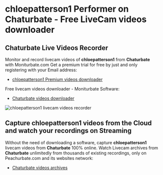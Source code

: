 # chloepatterson1 Performer on Chaturbate - Free LiveCam videos downloader

## Chaturbate Live Videos Recorder

Monitor and record livecam videos of **chloepatterson1** from **Chaturbate** with Moniturbate.com
Get a premium trial for free by just and only registering with your Email address:
* [chloepatterson1 Premium videos downloader](https://moniturbate.com/request-demo-licence-key.html)

Free livecam videos downloader - Moniturbate Software:
* [Chaturbate videos downloader](https://moniturbate.com/moniturbate-download-software.html)

![chloepatterson1 livecam videos recorder](https://peachurnet.com/templates/moniturbate-software.png)


## Capture chloepatterson1 videos from the Cloud and watch your recordings on Streaming

Without the need of downloading a software, capture **chloepatterson1** livecam videos from **Chaturbate** 100% online.
Watch Livecam archives from **Chaturbate** unlimitedly from thousands of existing recordings, only on Peachurbate.com and its websites network:
* [Chaturbate videos archives](https://peachurnet.com/)